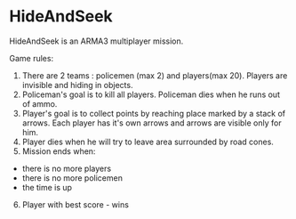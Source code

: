 # HideAndSeek
HideAndSeek is an ARMA3 multiplayer mission.

Game rules:<br>
1. There are 2 teams : policemen (max 2) and players(max 20).
   Players are invisible and hiding in objects.<br>
2. Policeman's goal is to kill all players. 
   Policeman dies when he runs out of ammo.<br>
3. Player's goal is to collect points by reaching place
   marked by a stack of arrows. Each player has it's own arrows
   and arrows are visible only for him.<br>
4. Player dies when he will try to leave area surrounded by road cones.<br>
5. Mission ends when:
  - there is no more players
  - there is no more policemen
  - the time is up<br>
6. Player with best score - wins
